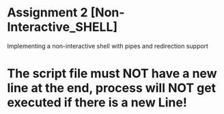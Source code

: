 # Assignment 2 [Non-Interactive_SHELL]
 Implementing a non-interactive shell with pipes and redirection support 

# The script file must NOT have a new line at the end, process will NOT get executed if there is a new Line!
